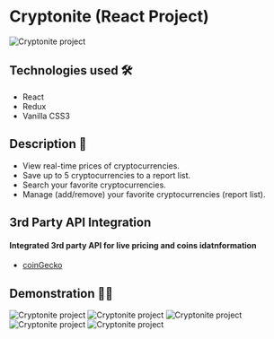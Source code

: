 # Cryptonite (React Project)

<img src="https://i.imgur.com/k5tGbtS.png" alt="Cryptonite project">

## Technologies used 🛠️
* React
* Redux
* Vanilla CSS3

## Description 📝
- View real-time prices of cryptocurrencies.
- Save up to 5 cryptocurrencies to a report list.
- Search your favorite cryptocurrencies.
- Manage (add/remove) your favorite cryptocurrencies (report list).

## 3rd Party API Integration
#### Integrated 3rd party API for live pricing and coins idatnformation

- <a href="https://www.coingecko.com/en/api#/">coinGecko</a>

## Demonstration 🤹‍♂️
<img src="https://im4.ezgif.com/tmp/ezgif-4-da9131429ce2.gif" alt="Cryptonite project">

<img src="https://im4.ezgif.com/tmp/ezgif-4-bbb13da6d6bd.gif" alt="Cryptonite project">

<img src="https://im4.ezgif.com/tmp/ezgif-4-9fd45d0ec1b8.gif" alt="Cryptonite project">

<img src="https://im4.ezgif.com/tmp/ezgif-4-84c55f9e5770.gif" alt="Cryptonite project">

<img src="https://im4.ezgif.com/tmp/ezgif-4-039709531e25.gif" alt="Cryptonite project">
